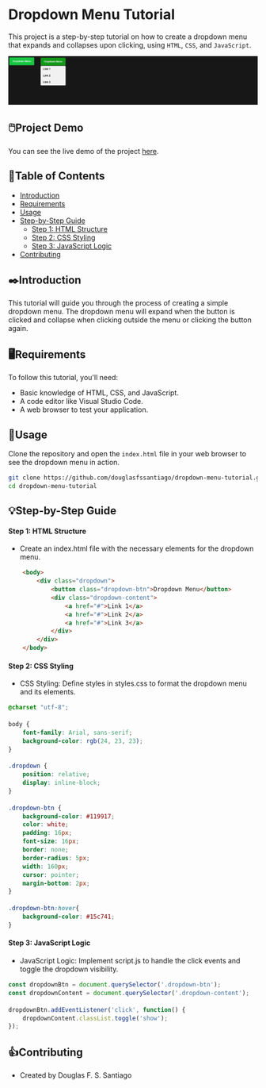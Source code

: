 # Dropdown Menu Tutorial

This project is a step-by-step tutorial on how to create a dropdown menu that 
expands and collapses upon clicking, using `HTML`, `CSS`, and `JavaScript`.

![](./assets/img/readme1.png)

## 🖱️Project Demo

You can see the live demo of the project [here](https://douglasfssantiago.github.io/dropdown-menu-tutorial/).

## 📑Table of Contents

- [Introduction](#introduction)
- [Requirements](#requirements)
- [Usage](#usage)
- [Step-by-Step Guide](#step-by-step-guide)
  - [Step 1: HTML Structure](#step-1-html-structure)
  - [Step 2: CSS Styling](#step-2-css-styling)
  - [Step 3: JavaScript Logic](#step-3-javascript-logic)
- [Contributing](#contributing)

## ✒️Introduction

This tutorial will guide you through the process of creating a simple dropdown 
menu. The dropdown menu will expand when the button is clicked and collapse 
when clicking outside the menu or clicking the button again.

## 🖥️Requirements

To follow this tutorial, you'll need:
- Basic knowledge of HTML, CSS, and JavaScript.
- A code editor like Visual Studio Code.
- A web browser to test your application.

## 🔗Usage

Clone the repository and open the `index.html` file in your web browser to see 
the dropdown menu in action.

```sh
git clone https://github.com/douglasfssantiago/dropdown-menu-tutorial.git
cd dropdown-menu-tutorial
```
## 💡Step-by-Step Guide

#### Step 1: HTML Structure
- Create an index.html file with the necessary elements for the dropdown menu.
```HTML
    <body>
        <div class="dropdown">
            <button class="dropdown-btn">Dropdown Menu</button>
            <div class="dropdown-content">
                <a href="#">Link 1</a>
                <a href="#">Link 2</a>
                <a href="#">Link 3</a>
            </div>
        </div>
    </body>
```
#### Step 2: CSS Styling
- CSS Styling: Define styles in styles.css to format the dropdown menu and its elements.
```CSS
@charset "utf-8";

body {
    font-family: Arial, sans-serif;
    background-color: rgb(24, 23, 23);
}

.dropdown {
    position: relative;
    display: inline-block;
}

.dropdown-btn {
    background-color: #119917;
    color: white;
    padding: 16px;
    font-size: 16px;
    border: none;
    border-radius: 5px;
    width: 160px;
    cursor: pointer;
    margin-bottom: 2px;
}

.dropdown-btn:hover{
    background-color: #15c741;
}
```

#### Step 3: JavaScript Logic
- JavaScript Logic: Implement script.js to handle the click events and toggle the dropdown visibility.
```javascript
const dropdownBtn = document.querySelector('.dropdown-btn');
const dropdownContent = document.querySelector('.dropdown-content');

dropdownBtn.addEventListener('click', function() {
    dropdownContent.classList.toggle('show');
});
```

## 👍Contributing
- Created by Douglas F. S. Santiago
